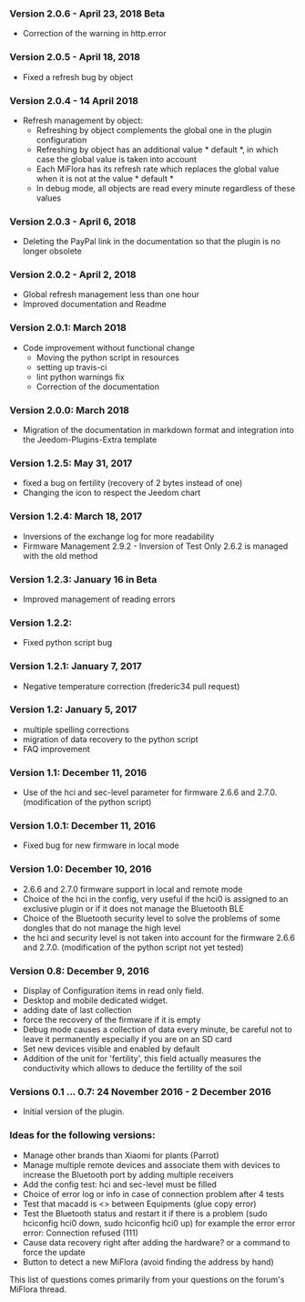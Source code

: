 
### Version 2.0.6 - April 23, 2018 Beta
* Correction of the warning in http.error

### Version 2.0.5 - April 18, 2018
* Fixed a refresh bug by object

### Version 2.0.4 - 14 April 2018
* Refresh management by object:
    * Refreshing by object complements the global one in the plugin configuration
    * Refreshing by object has an additional value * default *, in which case the global value is taken into account
    * Each MiFlora has its refresh rate which replaces the global value when it is not at the value * default *
    * In debug mode, all objects are read every minute regardless of these values

### Version 2.0.3 - April 6, 2018
* Deleting the PayPal link in the documentation so that the plugin is no longer obsolete

### Version 2.0.2 - April 2, 2018
* Global refresh management less than one hour
* Improved documentation and Readme

### Version 2.0.1: March 2018

* Code improvement without functional change
  * Moving the python script in resources
  * setting up travis-ci
  * lint python warnings fix
  * Correction of the documentation

### Version 2.0.0: March 2018

* Migration of the documentation in markdown format and integration into the Jeedom-Plugins-Extra template

### Version 1.2.5: May 31, 2017

* fixed a bug on fertility (recovery of 2 bytes instead of one)
* Changing the icon to respect the Jeedom chart

### Version 1.2.4: March 18, 2017

* Inversions of the exchange log for more readability
* Firmware Management 2.9.2 - Inversion of Test Only 2.6.2 is managed with the old method

### Version 1.2.3: January 16 in Beta

* Improved management of reading errors

### Version 1.2.2:

* Fixed python script bug

### Version 1.2.1: January 7, 2017

* Negative temperature correction (frederic34 pull request)

### Version 1.2: January 5, 2017

* multiple spelling corrections
* migration of data recovery to the python script
* FAQ improvement

### Version 1.1: December 11, 2016

* Use of the hci and sec-level parameter for firmware 2.6.6 and 2.7.0. (modification of the python script)

### Version 1.0.1: December 11, 2016

* Fixed bug for new firmware in local mode

### Version 1.0: December 10, 2016

* 2.6.6 and 2.7.0 firmware support in local and remote mode
* Choice of the hci in the config, very useful if the hci0 is assigned to an exclusive plugin or if it does not manage the Bluetooth BLE
* Choice of the Bluetooth security level to solve the problems of some dongles that do not manage the high level
* the hci and security level is not taken into account for the firmware 2.6.6 and 2.7.0. (modification of the python script not yet tested)

### Version 0.8: December 9, 2016

* Display of Configuration items in read only field.
* Desktop and mobile dedicated widget.
* adding date of last collection
* force the recovery of the firmware if it is empty
* Debug mode causes a collection of data every minute, be careful not to leave it permanently especially if you are on an SD card
* Set new devices visible and enabled by default
* Addition of the unit for 'fertility', this field actually measures the conductivity which allows to deduce the fertility of the soil

### Versions 0.1 ... 0.7: 24 November 2016 - 2 December 2016

* Initial version of the plugin.

### Ideas for the following versions:

* Manage other brands than Xiaomi for plants (Parrot)
* Manage multiple remote devices and associate them with devices to increase the Bluetooth port by adding multiple receivers
* Add the config test: hci and sec-level must be filled
* Choice of error log or info in case of connection problem after 4 tests
* Test that macadd is <> between Equipments (glue copy error)
* Test the Bluetooth status and restart it if there is a problem (sudo hciconfig hci0 down, sudo hciconfig hci0 up) for example the error error error: Connection refused (111)
* Cause data recovery right after adding the hardware? or a command to force the update
* Button to detect a new MiFlora (avoid finding the address by hand)

This list of questions comes primarily from your questions on the forum's MiFlora thread.
